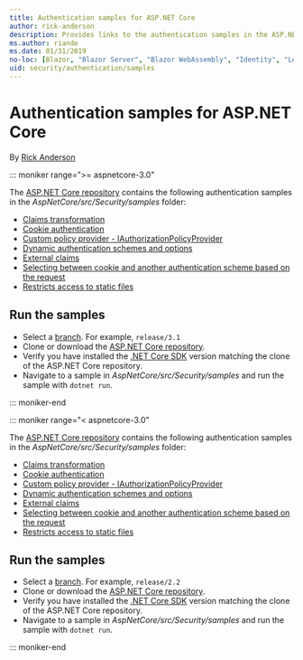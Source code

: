```yaml
---
title: Authentication samples for ASP.NET Core
author: rick-anderson
description: Provides links to the authentication samples in the ASP.NET Core repository.
ms.author: riande
ms.date: 01/31/2019
no-loc: [Blazor, "Blazor Server", "Blazor WebAssembly", "Identity", "Let's Encrypt", Razor, SignalR]
uid: security/authentication/samples
---
```

# Authentication samples for ASP.NET Core

By [Rick Anderson](https://twitter.com/RickAndMSFT)

::: moniker range=">= aspnetcore-3.0"

The [ASP.NET Core repository](https://github.com/dotnet/AspNetCore) contains the following authentication samples in the *AspNetCore/src/Security/samples* folder:

* [Claims transformation](https://github.com/dotnet/AspNetCore/tree/release/3.1/src/Security/samples/ClaimsTransformation)
* [Cookie authentication](https://github.com/dotnet/AspNetCore/tree/release/3.1/src/Security/samples/Cookies)
* [Custom policy provider - IAuthorizationPolicyProvider](https://github.com/dotnet/AspNetCore/tree/release/3.1/src/Security/samples/CustomPolicyProvider)
* [Dynamic authentication schemes and options](https://github.com/dotnet/AspNetCore/tree/release/3.1/src/Security/samples/DynamicSchemes)
* [External claims](https://github.com/dotnet/AspNetCore/tree/release/3.1/src/Security/samples/Identity.ExternalClaims)
* [Selecting between cookie and another authentication scheme based on the request](https://github.com/dotnet/AspNetCore/tree/release/3.1/src/Security/samples/PathSchemeSelection)
* [Restricts access to static files](https://github.com/dotnet/AspNetCore/tree/release/3.1/src/Security/samples/StaticFilesAuth)

## Run the samples

* Select a [branch](https://github.com/dotnet/AspNetCore). For example, `release/3.1`
* Clone or download the [ASP.NET Core repository](https://github.com/dotnet/AspNetCore).
* Verify you have installed the [.NET Core SDK](https://dotnet.microsoft.com/download/dotnet-core) version matching the clone of the ASP.NET Core repository.
* Navigate to a sample in *AspNetCore/src/Security/samples* and run the sample with `dotnet run`.

::: moniker-end

::: moniker range="< aspnetcore-3.0"

The [ASP.NET Core repository](https://github.com/dotnet/AspNetCore) contains the following authentication samples in the *AspNetCore/src/Security/samples* folder:

* [Claims transformation](https://github.com/dotnet/AspNetCore/tree/release/2.2/src/Security/samples/ClaimsTransformation)
* [Cookie authentication](https://github.com/dotnet/AspNetCore/tree/release/2.2/src/Security/samples/Cookies)
* [Custom policy provider - IAuthorizationPolicyProvider](https://github.com/dotnet/AspNetCore/tree/release/2.2/src/Security/samples/CustomPolicyProvider)
* [Dynamic authentication schemes and options](https://github.com/dotnet/AspNetCore/tree/release/2.2/src/Security/samples/DynamicSchemes)
* [External claims](https://github.com/dotnet/AspNetCore/tree/release/2.2/src/Security/samples/Identity.ExternalClaims)
* [Selecting between cookie and another authentication scheme based on the request](https://github.com/dotnet/AspNetCore/tree/release/2.2/src/Security/samples/PathSchemeSelection)
* [Restricts access to static files](https://github.com/dotnet/AspNetCore/tree/release/2.2/src/Security/samples/StaticFilesAuth)

## Run the samples

* Select a [branch](https://github.com/dotnet/AspNetCore). For example, `release/2.2`
* Clone or download the [ASP.NET Core repository](https://github.com/dotnet/AspNetCore).
* Verify you have installed the [.NET Core SDK](https://dotnet.microsoft.com/download/dotnet-core) version matching the clone of the ASP.NET Core repository.
* Navigate to a sample in *AspNetCore/src/Security/samples* and run the sample with `dotnet run`.

::: moniker-end
